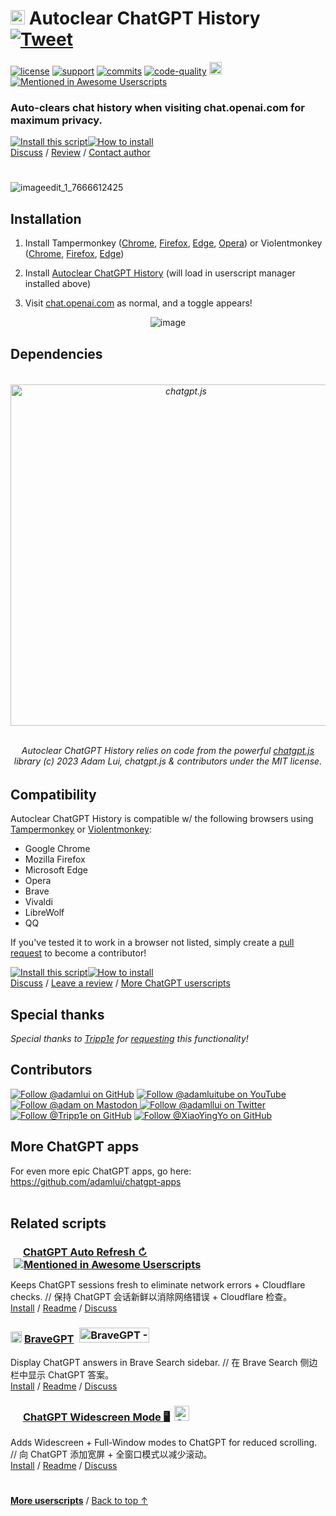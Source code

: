 # <picture><source media="(prefers-color-scheme: dark)" srcset="https://i.imgur.com/RduASbD.png"><img width=23 src="https://raw.githubusercontent.com/adamlui/userscripts/master/chatgpt/media/icons/openai-favicon64.png"></picture> Autoclear ChatGPT History &nbsp;[![Tweet](https://img.shields.io/twitter/url/http/shields.io.svg?style=social)](https://twitter.com/intent/tweet?text=Tired%20of%20cluttered%20ChatGPT%20chat%20history%3F%20Auto-clear%20it%20w%2F%20this%20plug-in%21&url=https://github.com/adamlui/autoclear-chatgpt-history&hashtags=javascript,openai,chatgpt)

[![license](https://img.shields.io/badge/License-MIT-green.svg)](LICENSE.md)
[![support](https://img.shields.io/badge/Support-Chrome/Firefox/Edge/Opera/Brave/Vivaldi/LibreWolf/QQ-989898.svg)](#compatibility)
[![commits](https://img.shields.io/github/commit-activity/w/adamlui/autoclear-chatgpt-history?label=Commits)](https://github.com/adamlui/autoclear-chatgpt-history/commits/main)
[![code-quality](https://img.shields.io/codefactor/grade/github/adamlui/autoclear-chatgpt-history?label=Code%20Quality)](https://www.codefactor.io/repository/github/adamlui/autoclear-chatgpt-history)
<a alt="chatgpt.js" href="https://github.com/chatgptjs/chatgpt.js"><img height=20 src="https://i.imgur.com/AwQqCmB.png"></a>
[![Mentioned in Awesome Userscripts](https://awesome.re/mentioned-badge.svg)](https://github.com/awesome-scripts/awesome-userscripts#privacy)

### Auto-clears chat history when visiting chat.openai.com for maximum privacy.

<a href="https://greasyfork.org/en/scripts/460805-autoclear-chatgpt-history"><img alt="Install this script" src="https://raw.githubusercontent.com/adamlui/userscripts/master/install-button.svg"></a><a href="#installation"><img alt="How to install" title="How to install" src="https://github.com/adamlui/userscripts/raw/master/help-button.svg"></a>
<br>
[Discuss](https://github.com/adamlui/autoclear-chatgpt-history/discussions) /
[Review](https://greasyfork.org/en/scripts/460805-autoclear-chatgpt-history/feedback#post-discussion) /
[Contact author](https://github.com/adamlui)

#

![imageedit_1_7666612425](https://user-images.githubusercontent.com/10906554/223881135-dacad119-a10a-4f7c-9ca1-e5286691003f.png)

## Installation

1. Install Tampermonkey ([Chrome](https://chrome.google.com/webstore/detail/tampermonkey/dhdgffkkebhmkfjojejmpbldmpobfkfo), [Firefox](https://addons.mozilla.org/firefox/addon/tampermonkey/), [Edge](https://microsoftedge.microsoft.com/addons/detail/tampermonkey/iikmkjmpaadaobahmlepeloendndfphd), [Opera](https://addons.opera.com/en/extensions/details/tampermonkey-beta/)) or Violentmonkey ([Chrome](https://chrome.google.com/webstore/detail/violent-monkey/jinjaccalgkegednnccohejagnlnfdag), [Firefox](https://addons.mozilla.org/firefox/addon/violentmonkey/), [Edge](https://microsoftedge.microsoft.com/addons/detail/violentmonkey/eeagobfjdenkkddmbclomhiblgggliao))

2. Install [Autoclear ChatGPT History](https://greasyfork.org/en/scripts/460805-autoclear-chatgpt-history) (will load in userscript manager installed above)

3. Visit [chat.openai.com](https://chat.openai.com) as normal, and a toggle appears!

<div align="center">

![image](https://user-images.githubusercontent.com/10906554/222903818-b621f0eb-74c2-4dff-ae1a-010305da327b.png)

</div>

## Dependencies

<h6>
<div align="center">
<br />

<a href="https://chatgpt.js.org">
<picture>
    <source media="(prefers-color-scheme: dark)" srcset="https://raw.githubusercontent.com/chatgptjs/chatgpt.js/main/media/images/chatgpt.js-logo-dark-mode-5995x619.png">
    <img width=546 alt="chatgpt.js" src="https://raw.githubusercontent.com/chatgptjs/chatgpt.js/main/media/images/chatgpt.js-logo-light-mode-5995x619.png">
</picture></a>
<br /><br />

Autoclear ChatGPT History relies on code from the powerful [chatgpt.js](https://github.com/chatgptjs/chatgpt.js) library (c) 2023 Adam Lui, chatgpt.js & contributors under the MIT license.

</div>
</h6>

## Compatibility

Autoclear ChatGPT History is compatible w/ the following browsers using [Tampermonkey](https://www.tampermonkey.net/) or [Violentmonkey](https://violentmonkey.github.io/):

- Google Chrome
- Mozilla Firefox
- Microsoft Edge
- Opera
- Brave
- Vivaldi
- LibreWolf
- QQ

If you've tested it to work in a browser not listed, simply create a [pull request](https://github.com/adamlui/autoclear-chatgpt-history/pulls) to become a contributor!

<a href="https://greasyfork.org/en/scripts/460805-autoclear-chatgpt-history"><img alt="Install this script" src="https://raw.githubusercontent.com/adamlui/userscripts/master/install-button.svg"></a><a href="#installation"><img alt="How to install" title="How to install" src="https://github.com/adamlui/userscripts/raw/master/help-button.svg"></a>
<br>
[Discuss](https://github.com/adamlui/autoclear-chatgpt-history/discussions) / 
[Leave a review](https://greasyfork.org/en/scripts/460805-autoclear-chatgpt-history/feedback#post-discussion) /
[More ChatGPT userscripts](https://github.com/adamlui/userscripts/tree/master/chatgpt)

## Special thanks

*Special thanks to [Tripp1e](https://github.com/Tripp1e) for [requesting](https://github.com/adamlui/userscripts/issues/11) this functionality!*

## Contributors

[![Follow @adamlui on GitHub](https://img.shields.io/github/followers/adamlui?label=Follow%20%40adamlui&style=social "GitHub")](https://github.com/adamlui)
[![Follow @adamluitube on YouTube](https://img.shields.io/youtube/channel/subscribers/UCgBMqK7SRL5R__3qM-YAcSg?label=Follow%20%40adamluitube&style=social)](https://www.youtube.com/AdamLuiTube?sub_confirmation=1)
<a href="https://elonsucks.org/@adam" target="_blank"><img align="bottom" src="https://img.shields.io/mastodon/follow/109387703022229926?domain=https%3A%2F%2Felonsucks.org&style=social" alt="Follow @adam on Mastodon" title="Mastodon">
[![Follow @adamllui on Twitter](https://img.shields.io/twitter/follow/adamllui?style=social)](https://twitter.com/adamllui)
[![Follow @Tripp1e on GitHub](https://img.shields.io/github/followers/Tripp1e?label=Follow%20%40Tripp1e&style=social "GitHub")](https://github.com/Tripp1e)
[![Follow @XiaoYingYo on GitHub](https://img.shields.io/github/followers/XiaoYingYo?label=Follow%20%40XiaoYingYo&style=social "GitHub")](https://github.com/XiaoYingYo)

## More ChatGPT apps

For even more epic ChatGPT apps, go here: https://github.com/adamlui/chatgpt-apps
<br><br>

## Related scripts

### <picture><source media="(prefers-color-scheme: dark)" srcset="https://i.imgur.com/RduASbD.png"><img width=16 src="https://raw.githubusercontent.com/adamlui/chatgpt-userscripts/main/media/icons/openai-favicon64.png"></picture> [ChatGPT Auto Refresh ↻](https://github.com/adamlui/chatgpt-auto-refresh/tree/main/greasemonkey) <a href="https://github.com/awesome-scripts/awesome-userscripts#chatgpt"><img src="https://awesome.re/mentioned-badge.svg" alt="Mentioned in Awesome Userscripts" style="margin:0 0 -2px 5px"></a>

Keeps ChatGPT sessions fresh to eliminate network errors + Cloudflare checks. // 保持 ChatGPT 会话新鲜以消除网络错误 + Cloudflare 检查。
<br>[Install](https://greasyfork.org/en/scripts/462422-chatgpt-auto-refresh) / 
[Readme](https://github.com/adamlui/chatgpt-auto-refresh/blob/main/greasemonkey/docs/README.md) / 
[Discuss](https://github.com/adamlui/chatgpt-auto-refresh/discussions)

### <img src="https://media.bravegpt.com/images/bravegpt-icon48.png" width=18> [BraveGPT](https://bravegpt.com/greasemonkey) <a href="https://www.producthunt.com/posts/bravegpt?utm_source=badge-featured&utm_medium=badge&utm_souce=badge-bravegpt" target="_blank"><img src="https://api.producthunt.com/widgets/embed-image/v1/featured.svg?post_id=385630&theme=light" alt="BraveGPT - Bring&#0032;the&#0032;magic&#0032;of&#0032;ChatGPT&#0032;to&#0032;Brave&#0032;Search&#0033; | Product Hunt" style="width: 112px; height: 24px; margin:0 0 -4px 5px;" width="112" height="24" /></a>

Display ChatGPT answers in Brave Search sidebar. // 在 Brave Search 侧边栏中显示 ChatGPT 答案。
<br>[Install](https://greasyfork.org/en/scripts/462440-bravegpt) / 
[Readme](https://github.bravegpt.com/blob/main/greasemonkey/README.md) / 
[Discuss](https://github.bravegpt.com/discussions)

### <picture><source media="(prefers-color-scheme: dark)" srcset="https://i.imgur.com/RduASbD.png"><img width=16 src="https://raw.githubusercontent.com/adamlui/userscripts/master/chatgpt/media/icons/openai-favicon64.png"></picture> [ChatGPT Widescreen Mode 🖥️](https://github.com/adamlui/chatgpt-widescreen/blob/main/greasemonkey) <img src="https://raw.githubusercontent.com/adamlui/chatgpt-widescreen/main/media/images/badges/product-hunt/product-of-the-week-2-larger-centered-rounded-light.svg" alt="ChatGPT&#0032;Widescreen&#0032;Mode - Add&#0032;widescreen&#0032;&#0043;&#0032;full&#0032;window&#0032;modes&#0032;to&#0032;ChatGPT | Product Hunt" style="width: auto; height: 24px; margin:0 0 -4px 3px;" width="auto" height="24" />

Adds Widescreen + Full-Window modes to ChatGPT for reduced scrolling. // 向 ChatGPT 添加宽屏 + 全窗口模式以减少滚动。<br>
[Install](https://greasyfork.org/en/scripts/461473-chatgpt-widescreen-mode) / 
[Readme](https://github.com/adamlui/chatgpt-widescreen/blob/main/greasemonkey/README.md) / 
[Discuss](https://github.com/adamlui/chatgpt-widescreen/discussions)

#
  
<a href="https://github.com/adamlui/userscripts">**More userscripts**</a> / 
<a href="#-autoclear-chatgpt-history-">Back to top ↑</a>
